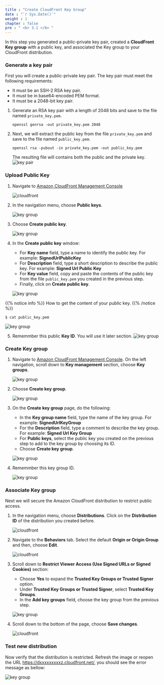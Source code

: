 ```yaml
---
title : "Create CloudFront Key Group"
date : "`r Sys.Date()`"
weight : 1
chapter : false
pre : " <b> 3.1 </b> "
---
```



In this step you generated a public-private key pair, created a **CloudFront Key group** with a public key, and associated the Key group to your CloudFront distribution.

### Generate a key pair

First you will create a public-private key pair. The key pair must meet the following requirements:

+ It must be an SSH-2 RSA key pair.
+ It must be in base64-encoded PEM format.
+ It must be a 2048-bit key pair.

1. Generate an RSA key pair with a length of 2048 bits and save to the file named `private_key.pem`.

    ```
    openssl genrsa -out private_key.pem 2048
    ```

2. Next, we will extract the public key from the file `private_key.pem` and save to the file named `public_key.pem`.

    ```
    openssl rsa -pubout -in private_key.pem -out public_key.pem
    ```
    The resulting file will contains both the public and the private key.
    ![key pair](/SignCloudFrontUrlWithLambdaFunction/images/3-secureCloudFrontDistribution/03-genkey-2.png)

### Upload Public Key

1. Navigate to [Amazon CloudFront Management Console](https://console.aws.amazon.com/cloudfront)

    ![cloudfront](/SignCloudFrontUrlWithLambdaFunction/images/2.prerequisite/04-setup-cloudfront-1.png)

2. In the navigation menu, choose **Public keys**.

    ![key group](/SignCloudFrontUrlWithLambdaFunction/images/3-secureCloudFrontDistribution/03-createKeyGroup-1.png)

3. Choose **Create public key**.

    ![key group](/SignCloudFrontUrlWithLambdaFunction/images/3-secureCloudFrontDistribution/03-createKeyGroup-2.png)

4. In the **Create public key** window:
     + For **Key name** field, type a name to identify the public key. For example: **SignedUrlPublicKey**
     + For **Description** field, type a short description to describe the public key.  For example: **Signed Url Public Key**
     + For **Key value** field, copy and paste the contents of the public key from the file `public_key.pem` you created in the previous step.
     + Finally, click on **Create public key**.

    ![key group](/SignCloudFrontUrlWithLambdaFunction/images/3-secureCloudFrontDistribution/03-createKeyGroup-3.png)

{{% notice info %}}
How to get the content of your public key.
{{% /notice %}}

```
$ cat public_key.pem
```
![key group](/SignCloudFrontUrlWithLambdaFunction/images/3-secureCloudFrontDistribution/03-createKeyGroup-4.png)

5. Rememmber this public **Key ID**. You will use it later section.
    ![key group](/SignCloudFrontUrlWithLambdaFunction/images/3-secureCloudFrontDistribution/03-createKeyGroup-5.png)

### Create Key group

1. Navigate to [Amazon CloudFront Management Console](https://console.aws.amazon.com/cloudfront). On the left navigation, scroll down to **Key management** section, choose **Key groups**.

    ![key group](/SignCloudFrontUrlWithLambdaFunction/images/3-secureCloudFrontDistribution/03-createKeyGroup-6.png)

2. Choose **Create key group**.

    ![key group](/SignCloudFrontUrlWithLambdaFunction/images/3-secureCloudFrontDistribution/03-createKeyGroup-7.png)

3. On the **Create key group** page, do the following:
    + In the **Key group name** field, type the name of the key group. For example: **SignedUrlKeyGroup**
    + For the **Description** field, type a comment to describe the key group. For example: **Signed Url Key Group**
    + For **Public keys**, select the public key you created on the previous step to add to the key group by choosing its ID.
    + Choose **Create key group**.

    ![key group](/SignCloudFrontUrlWithLambdaFunction/images/3-secureCloudFrontDistribution/03-createKeyGroup-8.png)

4. Rememmber this key group ID.

    ![key group](/SignCloudFrontUrlWithLambdaFunction/images/3-secureCloudFrontDistribution/03-createKeyGroup-9.png)

### Associate Key group

Next we will secure the Amazon CloudFront distribution to restrict public access.

1. In the navigation menu, choose **Distributions**. Click on the **Distribution ID** of the distribution you created before.
  
    ![cloudfront](/SignCloudFrontUrlWithLambdaFunction/images/2.prerequisite/04-setup-cloudfront-8.png)

2. Navigate to the **Behaviors** tab. Select the default **Origin or Origin Group** and then, choose **Edit**.

    ![cloudfront](/SignCloudFrontUrlWithLambdaFunction/images/2.prerequisite/04-setup-cloudfront-15.png)

3. Scroll down to **Restrict Viewer Access (Use Signed URLs or Signed Cookies)** section: 
   + Choose **Yes** to expand the **Trusted Key Groups or Trusted Signer** option. 
   + Under **Trusted Key Groups or Trusted Signer**, select **Trusted Key Groups**.
   + In the **Add key groups** field, choose the key group from the previous step.

    ![key group](/SignCloudFrontUrlWithLambdaFunction/images/3-secureCloudFrontDistribution/03-createKeyGroup-10.png)

4. Scroll down to the bottom of the page, choose **Save changes**.

    ![cloudfront](/SignCloudFrontUrlWithLambdaFunction/images/2.prerequisite/04-setup-cloudfront-17.png)

### Test new distribution

Now verify that the distribution is restricted. Refresh the image or reopen the URL https://dxxxxxxxxxz.cloudfront.net/<Your image you push to S3 in the previous step>, you should see the error message as bellow:

![key group](/SignCloudFrontUrlWithLambdaFunction/images/3-secureCloudFrontDistribution/03-createKeyGroup-11.png)